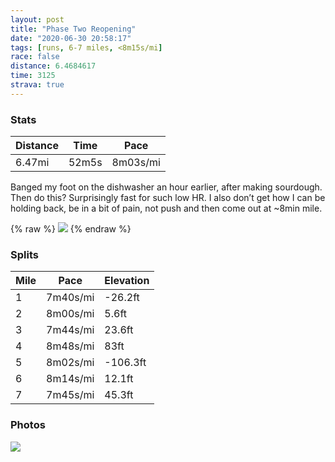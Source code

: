```yaml
---
layout: post
title: "Phase Two Reopening"
date: "2020-06-30 20:58:17"
tags: [runs, 6-7 miles, <8m15s/mi]
race: false
distance: 6.4684617
time: 3125
strava: true
---
```


### Stats

| Distance | Time | Pace |
|----------|------|------|
|6.47mi|52m5s|8m03s/mi|

Banged my foot on the dishwasher an hour earlier, after making sourdough. Then do this? Surprisingly fast for such low HR. I also don’t get how I can be holding back, be in a bit of pain, not push and then come out at ~8min mile.

{% raw %}
<img src='https://maps.googleapis.com/maps/api/staticmap?maptype=roadmap&path=enc:ibwwFvfsbMHWVe@p@_ACCVBJIFF\G\HbAr@^FLLVj@NJCFZLR?^\PDd@hAhBTX^BNFDCRTJLVlAJhA\NGFFC\RJZ\l@Pf@D\E\B\FPHJRNBNLHRBXVb@n@^NVNFP\Z@h@l@f@RNPRJt@Bh@NBRBFbA^XpA\Vl@Pf@d@FHAL^n@hBDVGPFNPD^NXZT\Jn@x@dAh@Zd@fBp@t@z@p@ZV^`Ad@PTb@JTVRBVPT\NJn@r@T`@`@^t@RXEp@h@THZ\vATlAn@h@JRW^S`@^z@^NRb@ApAFZOf@\f@LtBMTLj@Af@Jn@c@`@KNMLEPDVK\SR]TMRCHRP?NJlBQ`@ORSXOh@Dr@QPB\W?LhAYj@_@L@^SPAl@_@d@Kz@i@Z@dA{@?LHA|@WDB`Am@`Bg@^UDBFALSnBaA`@a@zHkPTSASDMS_@?Ut@@G[KIPOd@s@NoDJ_@NURs@x@kAf@PP?r@{@P_@Re@Aa@EOD?ACHKLc@NQZcA@[NKd@w@Zy@Fa@^w@BSTa@Pw@Bo@Pc@VeAXGbA@vAKXR^Hn@BlCb@b@H`A^lDb@nAj@jCZjFhBhAl@|@Hd@LbFxBb@Zv@RvAh@VX?F~@X`@\LB^g@h@KBOJQl@]`Ay@t@c@NS`@Sd@A`@Wb@_@hAkBb@Ub@c@bAg@|@Ur@_@xCmCnAm@d@O\UJWLM|Bo@RSLA|As@r@m@N]^a@x@k@bAe@fAu@lAc@vBcAjAs@XWdAShA]xDyA|A_@lBYLOj@Q~@k@LAv@i@VCdAa@T?fA_@l@k@j@Yx@]j@A`@e@JYb@Wn@LFJC?CNGCCQMOb@Y`@yA`@aCEYBMG{@Te@Lw@@aAOi@BcACG?q@I]FeA@iCFa@AkBJiBJKXC^HZElBNJe@Be@X}@Ju@BgBJy@QsBAsAJeBNaALg@ToB?e@F{@Ie@CyB@y@PiBKUDcAMuB?o@BsBDWE[N_A?s@Dk@CSIEIs@Fe@BoAHa@@u@PwCD_BGaA@e@@]FQhCe@hAEhAWp@Ff@MdAIx@Sh@WfCMj@]n@ElAWbC?`@GrB@nCc@nBQx@YrAO@Ga@Eg@Tk@BIJ&key=AIzaSyC1MId7bFpkLXNAaYhBSTb8jLyiSqzbDtM&size=800x800&markers=color:yellow|label:S|40.75573,-73.99548&markers=color:green|label:F|40.690410000000064,-73.96624000000004'>
{% endraw %}

### Splits

| Mile | Pace | Elevation |
|------|------|-----------|
|1|7m40s/mi|-26.2ft|
|2|8m00s/mi|5.6ft|
|3|7m44s/mi|23.6ft|
|4|8m48s/mi|83ft|
|5|8m02s/mi|-106.3ft|
|6|8m14s/mi|12.1ft|
|7|7m45s/mi|45.3ft|

### Photos
<img src='https://dgtzuqphqg23d.cloudfront.net/ZdBjWJyMnMYAa700i0kaqtgSTe78d5lcVc6I8ccRg3I-576x768.jpg'>
